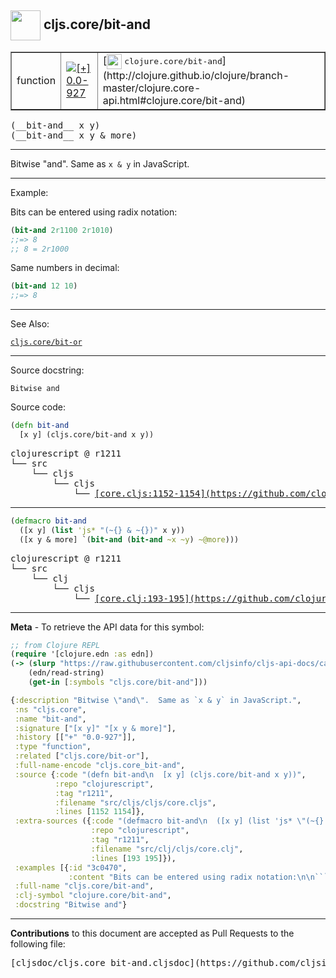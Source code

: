 ## <img width="48px" valign="middle" src="http://i.imgur.com/Hi20huC.png"> cljs.core/bit-and

 <table border="1">
<tr>

<td>function</td>
<td><a href="https://github.com/cljsinfo/cljs-api-docs/tree/0.0-927"><img valign="middle" alt="[+] 0.0-927" src="https://img.shields.io/badge/+-0.0--927-lightgrey.svg"></a> </td>
<td>
[<img height="24px" valign="middle" src="http://i.imgur.com/1GjPKvB.png"> <samp>clojure.core/bit-and</samp>](http://clojure.github.io/clojure/branch-master/clojure.core-api.html#clojure.core/bit-and)
</td>
</tr>
</table>

 <samp>
(__bit-and__ x y)<br>
</samp>
 <samp>
(__bit-and__ x y & more)<br>
</samp>

---

Bitwise "and".  Same as `x & y` in JavaScript.

---

Example:

Bits can be entered using radix notation:

```clj
(bit-and 2r1100 2r1010)
;;=> 8
;; 8 = 2r1000
```

Same numbers in decimal:

```clj
(bit-and 12 10)
;;=> 8
```

---

See Also:

[`cljs.core/bit-or`](cljs.core_bit-or.md)<br>

---

Source docstring:

```
Bitwise and
```

Source code:

```clj
(defn bit-and
  [x y] (cljs.core/bit-and x y))
```

 <pre>
clojurescript @ r1211
└── src
    └── cljs
        └── cljs
            └── <ins>[core.cljs:1152-1154](https://github.com/clojure/clojurescript/blob/r1211/src/cljs/cljs/core.cljs#L1152-L1154)</ins>
</pre>


---

```clj
(defmacro bit-and
  ([x y] (list 'js* "(~{} & ~{})" x y))
  ([x y & more] `(bit-and (bit-and ~x ~y) ~@more)))
```

 <pre>
clojurescript @ r1211
└── src
    └── clj
        └── cljs
            └── <ins>[core.clj:193-195](https://github.com/clojure/clojurescript/blob/r1211/src/clj/cljs/core.clj#L193-L195)</ins>
</pre>

---

__Meta__ - To retrieve the API data for this symbol:

```clj
;; from Clojure REPL
(require '[clojure.edn :as edn])
(-> (slurp "https://raw.githubusercontent.com/cljsinfo/cljs-api-docs/catalog/cljs-api.edn")
    (edn/read-string)
    (get-in [:symbols "cljs.core/bit-and"]))
```

```clj
{:description "Bitwise \"and\".  Same as `x & y` in JavaScript.",
 :ns "cljs.core",
 :name "bit-and",
 :signature ["[x y]" "[x y & more]"],
 :history [["+" "0.0-927"]],
 :type "function",
 :related ["cljs.core/bit-or"],
 :full-name-encode "cljs.core_bit-and",
 :source {:code "(defn bit-and\n  [x y] (cljs.core/bit-and x y))",
          :repo "clojurescript",
          :tag "r1211",
          :filename "src/cljs/cljs/core.cljs",
          :lines [1152 1154]},
 :extra-sources ({:code "(defmacro bit-and\n  ([x y] (list 'js* \"(~{} & ~{})\" x y))\n  ([x y & more] `(bit-and (bit-and ~x ~y) ~@more)))",
                  :repo "clojurescript",
                  :tag "r1211",
                  :filename "src/clj/cljs/core.clj",
                  :lines [193 195]}),
 :examples [{:id "3c0470",
             :content "Bits can be entered using radix notation:\n\n```clj\n(bit-and 2r1100 2r1010)\n;;=> 8\n;; 8 = 2r1000\n```\n\nSame numbers in decimal:\n\n```clj\n(bit-and 12 10)\n;;=> 8\n```"}],
 :full-name "cljs.core/bit-and",
 :clj-symbol "clojure.core/bit-and",
 :docstring "Bitwise and"}

```

---

__Contributions__ to this document are accepted as Pull Requests to the following file:

 <pre>
[cljsdoc/cljs.core_bit-and.cljsdoc](https://github.com/cljsinfo/cljs-api-docs/blob/master/cljsdoc/cljs.core_bit-and.cljsdoc)
</pre>

